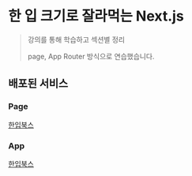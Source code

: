 # 한 입 크기로 잘라먹는 Next.js

> 강의를 통해 학습하고 섹션별 정리
>
> page, App Router 방식으로 연습했습니다.

## 배포된 서비스

### Page
[한입북스](https://onebite-books-page-six-smoky.vercel.app/)

### App
[한입북스](https://onebite-books-app-rose.vercel.app/)

